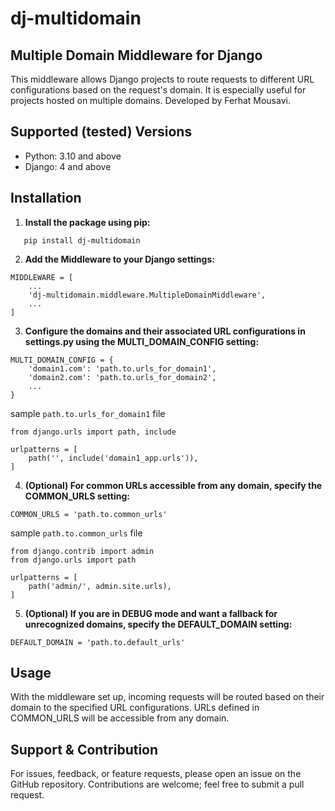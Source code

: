 # dj-multidomain

## Multiple Domain Middleware for Django
This middleware allows Django projects to route requests to different URL configurations based on the request's domain. It is especially useful for projects hosted on multiple domains. Developed by Ferhat Mousavi.

## Supported (tested) Versions

- Python: 3.10 and above
- Django: 4 and above

## Installation
1. **Install the package using pip:**
```
   pip install dj-multidomain
```
2. **Add the Middleware to your Django settings:**
```
MIDDLEWARE = [
    ...
    'dj-multidomain.middleware.MultipleDomainMiddleware',
    ...
]
```
3. **Configure the domains and their associated URL configurations in settings.py using the MULTI_DOMAIN_CONFIG setting:**
```
MULTI_DOMAIN_CONFIG = {
    'domain1.com': 'path.to.urls_for_domain1',
    'domain2.com': 'path.to.urls_for_domain2',
    ...
}
```
sample `path.to.urls_for_domain1` file
```
from django.urls import path, include

urlpatterns = [
    path('', include('domain1_app.urls')),
]
```
4. **(Optional) For common URLs accessible from any domain, specify the COMMON_URLS setting:**
```
COMMON_URLS = 'path.to.common_urls'
```
sample `path.to.common_urls` file
```
from django.contrib import admin
from django.urls import path

urlpatterns = [
    path('admin/', admin.site.urls),
]
```
5. **(Optional) If you are in DEBUG mode and want a fallback for unrecognized domains, specify the DEFAULT_DOMAIN setting:**
```
DEFAULT_DOMAIN = 'path.to.default_urls'
```
## Usage
With the middleware set up, incoming requests will be routed based on their domain to the specified URL configurations. URLs defined in COMMON_URLS will be accessible from any domain.

## Support & Contribution
For issues, feedback, or feature requests, please open an issue on the GitHub repository. Contributions are welcome; feel free to submit a pull request.
